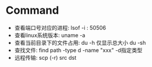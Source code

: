 # Command

- 查看端口号对应的进程: lsof -i : 50506   
- 查看linux系统版本: uname -a  
- 查看当前目录下的文件占用: du -h 仅显示总大小 du -sh
- 查找文件: find path -type d -name "xxx" -d指定类型  
- 远程传输: scp (-r) src dst    




